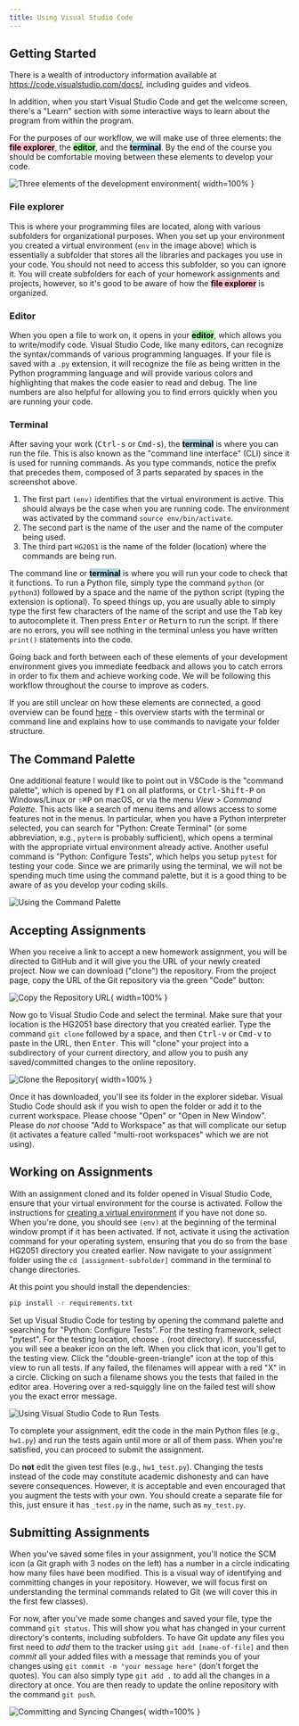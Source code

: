 ```yaml
---
title: Using Visual Studio Code
---
```


## Getting Started

There is a wealth of introductory information available at
<https://code.visualstudio.com/docs/>, including guides and videos.

In addition, when you start Visual Studio Code and get the welcome
screen, there's a "Learn" section with some interactive ways to learn
about the program from within the program.

For the purposes of our workflow, we will make use of three elements: the
<mark style="background-color: pink">**file explorer**</mark>, the
<mark style="background-color: lightgreen">**editor**</mark>, and the
<mark style="background-color: lightblue">**terminal**</mark>. By the end of
the course you should be comfortable moving between these elements to develop
your code.

![*Three elements of the development environment*](static/dev-environment.png){ width=100% }

### File explorer

This is where your programming files are located, along with various subfolders
for organizational purposes. When you set up your environment you created a
virtual environment (`env` in the image above) which is essentially a
subfolder that stores all the libraries and packages you use in your code.
You should not need to access this subfolder, so you can ignore it. You will
create subfolders for each of your homework assignments and projects, however,
so it's good to be aware of how the <mark style="background-color:
pink">**file explorer**</mark> is organized.

### Editor

When you open a file to work on, it opens in your <mark
style="background-color: lightgreen">**editor**</mark>, which allows you to
write/modify code. Visual Studio Code, like many editors, can recognize the
syntax/commands of various programming languages. If your file is saved with
a `.py` extension, it will recognize the file as being written in the Python
programming language and will provide various colors and highlighting that
makes the code easier to read and debug. The line numbers are also helpful
for allowing you to find errors quickly when you are running your code.

### Terminal

After saving your work (<kbd>Ctrl-s</kbd> or <kbd>Cmd-s</kbd>), the
<mark style="background-color: lightblue">**terminal**</mark>
is where you can run the file. This is also known as the "command line
interface" (CLI) since it is used for running commands. As you type commands,
notice the prefix that precedes them, composed of 3 parts separated by spaces
in the screenshot above.

1. The first part `(env)` identifies that the virtual environment is active.
This should always be the case when you are running code. The environment was
activated by the command `source env/bin/activate`.
2. The second part is the name of the user and the name of the computer being
used.
3. The third part `HG2051` is the name of the folder (location) where the
commands are being run.

The command line or <mark style="background-color: lightblue">
**terminal**</mark> is where you will run your code to check that
it functions. To run a Python file, simply type the command `python` (or
`python3`) followed by a space and the name of the python script (typing the
extension is optional). To speed things up, you are usually able to simply
type the first few characters of the name of the script and use the <kbd>Tab</kbd>
key to autocomplete it. Then press <kbd>Enter</kbd> or <kbd>Return</kbd> to
run the script. If there are no errors, you will see nothing in the terminal
unless you have written `print()` statements into the code.

Going back and forth between each of these elements of your development
environment gives you immediate feedback and allows you to catch errors
in order to fix them and achieve working code. We will be following this
workflow throughout the course to improve as coders.

If you are still unclear on how these elements are connected, a good overview
can be found [here](https://faculty.washington.edu/otoomet/info201-book/command-line.html) -
this overview starts with the terminal or command line and explains how to use
commands to navigate your folder structure. 

## The Command Palette

One additional feature I would like to point out in VSCode is the "command
palette", which is opened by <kbd>F1</kbd> on all platforms, or <kbd>Ctrl-Shift-P</kbd>
on Windows/Linux or <kbd>⇧⌘P</kbd> on macOS, or via the menu *View* >
*Command Palette*. This acts like a search of menu items and allows
access to some features not in the menus. In particular, when you have a
Python interpreter selected, you can search for "Python: Create
Terminal" (or some abbreviation, e.g., `pyterm` is probably sufficient),
which opens a terminal with the appropriate virtual environment already
active. Another useful command is "Python: Configure Tests", which helps
you setup `pytest` for testing your code. Since we are primarily using the
terminal, we will not be spending much time using the command palette, but
it is a good thing to be aware of as you develop your coding skills.

![*Using the Command Palette*](static/command-palette.png)

## Accepting Assignments

When you receive a link to accept a new homework assignment, you will be
directed to GitHub and it will give you the URL of your newly created
project. Now we can download ("clone") the repository. From the project
page, copy the URL of the Git repository via the green "Code" button:

![*Copy the Repository URL*](static/github-git-url.png){ width=100% }

Now go to Visual Studio Code and select the terminal. Make sure that your
location is the HG2051 base directory that you created earlier. Type the command
`git clone` followed by a space, and then <kbd>Ctrl-v</kbd> or <kbd>Cmd-v</kbd>
to paste in the URL, then <kbd>Enter</kbd>. This will "clone" your project
into a subdirectory of your current directory, and allow you to push any
saved/committed changes to the online repository.

![*Clone the Repository*](static/vscode-git-clone.png){ width=100% }

Once it has downloaded, you'll see its folder in the explorer sidebar.
Visual Studio Code should ask if you wish to open the folder or add it
to the current workspace. Please choose "Open" or "Open in New Window".
Please do *not* choose "Add to Workspace" as that will complicate our
setup (it activates a feature called "multi-root workspaces" which we
are not using).

## Working on Assignments

With an assignment cloned and its folder opened in Visual Studio Code,
ensure that your virtual environment for the course is activated. Follow
the instructions for [creating a virtual environment](environment-setup.html#virtual-environment)
if you have not done so. When you're done, you should see `(env)` at the
beginning of the terminal window prompt if it has been activated. If not,
activate it using the activation command for your operating system, ensuring
that you do so from the base HG2051 directory you created earlier. Now navigate
to your assignment folder using the `cd [assignment-subfolder]` command in
the terminal to change directories.

At this point you should install the dependencies:

```{.bash .terminal}
pip install -r requirements.txt
```

Set up Visual Studio Code for testing by opening the command palette and
searching for "Python: Configure Tests". For the testing framework,
select "pytest". For the testing location, choose `.` (root directory).
If successful, you will see a beaker icon on the left. When you click
that icon, you'll get to the testing view. Click the
"double-green-triangle" icon at the top of this view to run all tests.
If any failed, the filenames will appear with a red "X" in a circle.
Clicking on such a filename shows you the tests that failed in the
editor area. Hovering over a red-squiggly line on the failed test will
show you the exact error message.

![*Using Visual Studio Code to Run Tests*](static/testing.png)

To complete your assignment, edit the code in the main Python files
(e.g., `hw1.py`) and run the tests again until more or all of them pass.
When you're satisfied, you can proceed to submit the assignment.

Do **not** edit the given test files (e.g., `hw1_test.py`). Changing the
tests instead of the code may constitute academic dishonesty and can
have severe consequences. However, it is acceptable and even encouraged
that you augment the tests with your own. You should create a separate
file for this, just ensure it has `_test.py` in the name, such as
`my_test.py`.

## Submitting Assignments

When you've saved some files in your assignment, you'll notice the SCM
icon (a Git graph with 3 nodes on the left) has a number in a circle
indicating how many files have been modified. This is a visual way of
identifying and committing changes in your repository. However, we will
focus first on understanding the terminal commands related to Git (we
will cover this in the first few classes).

For now, after you've made some changes and saved your file, type the
command `git status`. This will show you what has changed in your current
directory's contents, including subfolders. To have Git update any files
you first need to *add* them to the tracker using `git add [name-of-file]`
and then *commit* all your added files with a message that reminds you
of your changes using `git commit -m "your message here"` (don't forget the
quotes). You can also simply type `git add .` to add all the changes in a
directory at once. You are then ready to update the online repository with
the command `git push`.

![*Committing and Syncing Changes*](static/commit-and-sync.png){ width=100% }
